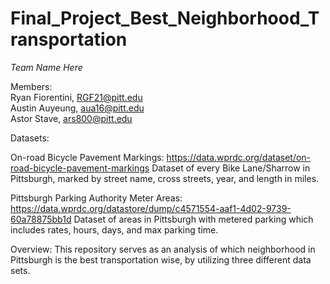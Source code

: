 # Final_Project_Best_Neighborhood_Transportation

*Team Name Here*

Members:<br>
Ryan Fiorentini, RGF21@pitt.edu<br>
Austin Auyeung, aua16@pitt.edu<br>
Astor Stave, ars800@pitt.edu


Datasets:

On-road Bicycle Pavement Markings: https://data.wprdc.org/dataset/on-road-bicycle-pavement-markings 
Dataset of every Bike Lane/Sharrow in Pittsburgh, marked by street name, cross streets, year, and length in miles. 

Pittsburgh Parking Authority Meter Areas: https://data.wprdc.org/datastore/dump/c4571554-aaf1-4d02-9739-60a78875bb1d
Dataset of areas in Pittsburgh with metered parking which includes rates, hours, days, and max parking time.


Overview:
This repository serves as an analysis of which neighborhood in Pittsburgh is the best transportation wise, by utilizing three different data sets.
